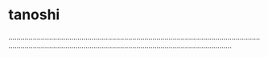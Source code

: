 # tanoshi
..........................................................................................................................................................................................................................................